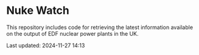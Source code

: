 # Nuke Watch

This repository includes code for retrieving the latest information available on the output of EDF nuclear power plants in the UK.

Last updated: 2024-11-27 14:13